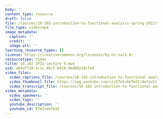 ```yaml
---
body: ''
content_type: resource
draft: false
file: /courses/18-102-introduction-to-functional-analysis-spring-2021/18102-sp21-lecture-9_360p_16_9.mp4
file_type: video/mp4
image_metadata:
  caption: ''
  credit: ''
  image-alt: ''
learning_resource_types: []
license: https://creativecommons.org/licenses/by-nc-sa/4.0/
resourcetype: Video
title: 18.102 SP21 Lecture 9.mp4
uid: a64af73d-1c1c-4bcf-b818-9ed08218cfed
video_files:
  video_captions_file: /courses/18-102-introduction-to-functional-analysis-spring-2021/1GlnjxV9HMvoVYDPvr1r66cs-ULjGaG7C_transcript.webvtt
  video_thumbnail_file: https://img.youtube.com/vi/ETmIxkbTm3I/default.jpg
  video_transcript_file: /courses/18-102-introduction-to-functional-analysis-spring-2021/1GlnjxV9HMvoVYDPvr1r66cs-ULjGaG7C_transcript.pdf
video_metadata:
  video_speakers: ''
  video_tags: ''
  youtube_description: ''
  youtube_id: ETmIxkbTm3I
---
```


